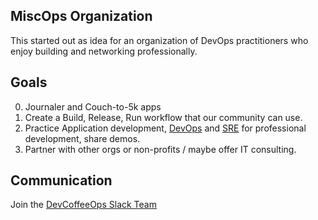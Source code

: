 ## MiscOps Organization

This started out as idea for an organization of DevOps practitioners who enjoy building and networking professionally.

## Goals

0. Journaler and Couch-to-5k apps
1. Create a Build, Release, Run workflow that our community can use.
2. Practice Application development, [DevOps](https://www.amazon.com/DevOps-Handbook-World-Class-Reliability-Organizations/dp/1950508404) and [SRE](https://www.amazon.com/Site-Reliability-Workbook-Practical-Implement/dp/1492029505/) for professional development, share demos.
3. Partner with other orgs or non-profits / maybe offer IT consulting.

## Communication

Join the [DevCoffeeOps Slack Team](https://devcoffeeops.slack.com)
